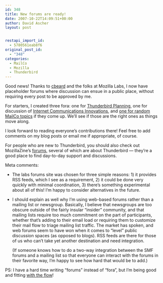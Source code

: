 ```yaml
---
id: 348
title: New forums are ready!
date: 2007-10-22T14:09:51+00:00
author: David Ascher
layout: post


restapi_import_id:
  - 5780561eab8f6
original_post_id:
  - "348"
categories:
  - MailCo
  - Mozilla
  - Thunderbird
---
```

Good news! Thanks to [cbeard](http://cbeard.typepad.com/mozilla/) and the folks at Mozilla Labs, I now have placeholder forums where discussion can ensue in a public place, without requiring every post to be approved by me.

For starters, I created three fora: one for [Thunderbird Planning](https://labs.mozilla.com/forum/index.php/board,14.0.html), one for discussion of [Internet Communications Innovations](https://labs.mozilla.com/forum/index.php/board,13.0.html), and [one for random MailCo topics](https://labs.mozilla.com/forum/index.php/board,15.0.html) if they come up. We&#8217;ll see if those are the right ones as things move along.

I look forward to reading everyone&#8217;s contributions there! Feel free to add comments on my blog posts or email me if appropriate, of course.

For people who are new to Thunderbird, you should also check out MozillaZine&#8217;s [forums](http://forums.mozillazine.org/index.php), several of which are about Thunderbird &#8212; they&#8217;re a good place to find day-to-day support and discussions.

Meta comments:

  * The labs forums site was chosen for three simple reasons: 1) it provides RSS feeds, which I see as a requirement, 2) it could be done very quickly with minimal coordination, 3) there&#8217;s something experimental about all of this! I&#8217;m happy to consider alternatives in the future.
  * I should explain as well why I&#8217;m using web-based forums rather than a mailing list or newsgroup. Basically, I believe that newsgroups are too obscure outside of the fairly insular &#8220;insider&#8221; community, and that mailing lists require too much commitment on the part of participants, whether that&#8217;s adding to their email load or requiring them to customize their mail flow to triage mailing list traffic. The market has spoken, and web forums seem to have won when it comes to &#8220;level&#8221; public discussion spaces (as opposed to blogs). RSS feeds are there for those of us who can&#8217;t take yet another destination and need integration. 
    
    (If someone knows how to do a two-way integration between the SMF forums and a mailing list so that everyone can interact with the forums in their favorite way, I&#8217;m happy to see how hard that would be to add.) 

PS: I have a hard time writing &#8220;forums&#8221; instead of &#8220;fora&#8221;, but I&#8217;m being good and fitting [with the flow](http://www.googlefight.com/index.php?lang=en_GB&word1=forums&word2=fora)!